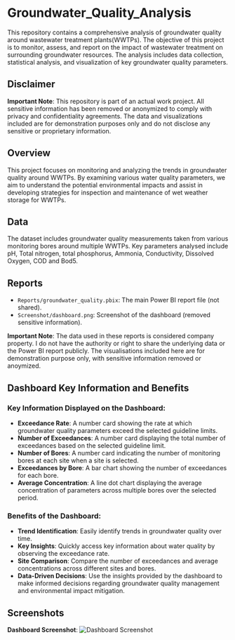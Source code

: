 # Groundwater_Quality_Analysis

This repository contains a comprehensive analysis of groundwater quality around wastewater treatment plants(WWTPs). The objective of this project is to monitor, assess, and report on the impact of wastewater treatment on surrounding groundwater resources. The analysis includes data collection, statistical analysis, and visualization of key groundwater quality parameters.

## Disclaimer

**Important Note**: This repository is part of an actual work project. All sensitive information has been removed or anonymized to comply with privacy and confidentiality agreements. The data and visualizations included are for demonstration purposes only and do not disclose any sensitive or proprietary information.

## Overview

This project focuses on monitoring and analyzing the trends in groundwater quality around WWTPs. By examining various water quality parameters, we aim to understand the potential environmental impacts and assist in developing strategies for inspection and maintenance of wet weather storage for WWTPs. 

## Data

The dataset includes groundwater quality measurements taken from various monitoring bores around multiple WWTPs. Key parameters analysed include pH, Total nitrogen, total phosphorus, Ammonia, Conductivity, Dissolved Oxygen, COD and Bod5.

## Reports

- `Reports/groundwater_quality.pbix`: The main Power BI report file (not shared).
- `Screenshot/dashboard.png`: Screenshot of the dashboard (removed sensitive information).

**Important Note**: The data used in these reports is considered company property. I do not have the authority or right to share the underlying data or the Power BI report publicly. The visualisations included here are for demonstration purpose only, with sensitive information removed or anoymized. 

## Dashboard Key Information and Benefits
### Key Information Displayed on the Dashboard:

* **Exceedance Rate**: A number card showing the rate at which groundwater quality parameters exceed the selected guideline limits.
* **Number of Exceedances**: A number card displaying the total number of exceedances based on the selected guideline limit.
* **Number of Bores**: A number card indicating the number of monitoring bores at each site when a site is selected.
* **Exceedances by Bore**: A bar chart showing the number of exceedances for each bore.
* **Average Concentration**: A line dot chart displaying the average concentration of parameters across multiple bores over the selected period.

### Benefits of the Dashboard:
* **Trend Identification**: Easily identify trends in groundwater quality over time.
* **Key Insights**: Quickly access key information about water quality by observing the exceedance rate.
* **Site Comparison**: Compare the number of exceedances and average concentrations across different sites and bores.
* **Data-Driven Decisions**: Use the insights provided by the dashboard to make informed decisions regarding groundwater quality management and environmental impact mitigation.

## Screenshots

**Dashboard Screenshot**: 
![Dashboard Screenshot](https://raw.githubusercontent.com/ttfwang/images/85b8ca02e8f2da02bbb10a9c00e0c9ecf8cd9d2a/screenshot_dashboard_overview.PNG)
